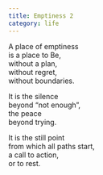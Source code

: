 ```yaml
---
title: Emptiness 2
category: life
---
```


﻿A place of emptiness  
is a place to Be,  
without a plan,  
without regret,  
without boundaries.
It is the silence  
beyond “not enough”,  
the peace  
beyond trying.
It is the still point  
from which all paths start,  
a call to action,  
or to rest.  

